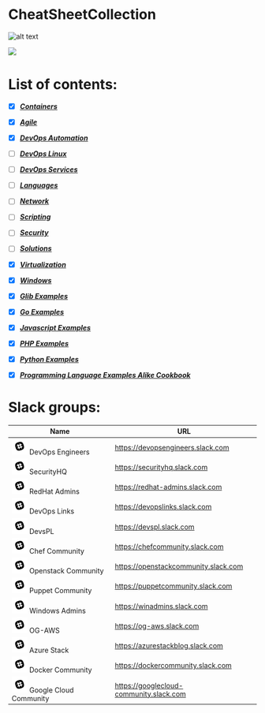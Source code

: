 # CheatSheetCollection

![alt text](https://www.researchgate.net/profile/Henrique_Gaspar/publication/325361376/figure/fig2/AS:630135694831618@1527247465316/DevOps-as-culture-in-software-development-Kornilova-2018.png)

![](https://cookbook.fortinet.com/wp-content/uploads/sysadmin_notes-logo-2.gif)

# List of contents:
- [X] ***[Containers](Containers/List.md)***
- [X] ***[Agile](Agile/List.md)***
- [X] ***[DevOps Automation](DevOps_Automation/List.md)***
- [ ] ***[DevOps Linux](DevOps_Linux/List.md)***
- [ ] ***[DevOps Services](DevOpsServices/List.md)***
- [ ] ***[Languages](Languages/List.md)***
- [ ] ***[Network](Network/List.md)***
- [ ] ***[Scripting](Scripts/List.md)***
- [ ] ***[Security](Security/List.md)***
- [ ] ***[Solutions](Solutions/List.md)***
- [X] ***[Virtualization](Virtualization/List.md)***
- [X] ***[Windows](Windows/List.md)***
- [X] ***[Glib Examples](Glib_Examples/List.md)***
- [X] ***[Go Examples](Go_Examples/List.md)***
- [X] ***[Javascript Examples](Javascript_Examples/List.md)***
- [X] ***[PHP Examples](PHP_Examples/List.md)***
- [X] ***[Python Examples](Python_Examples/List.md)***
- [X] ***[Programming Language Examples Alike Cookbook](Programming_Language_Examples_Like_Cookbook/List.md)***


# Slack groups:

| Name                         | URL                                     |
|------------------------------|-----------------------------------------|
| ![Slack](SlackIcon.png) DevOps Engineers             | https://devopsengineers.slack.com       |
| ![Slack](SlackIcon.png) SecurityHQ                   | https://securityhq.slack.com            |
| ![Slack](SlackIcon.png) RedHat Admins                | https://redhat-admins.slack.com         |
| ![Slack](SlackIcon.png) DevOps Links                 | https://devopslinks.slack.com           |
| ![Slack](SlackIcon.png) DevsPL                       | https://devspl.slack.com                |
| ![Slack](SlackIcon.png) Chef Community               | https://chefcommunity.slack.com         |
| ![Slack](SlackIcon.png) Openstack Community          | https://openstackcommunity.slack.com    |
| ![Slack](SlackIcon.png) Puppet Community             | https://puppetcommunity.slack.com       |
| ![Slack](SlackIcon.png) Windows Admins               | https://winadmins.slack.com             |
| ![Slack](SlackIcon.png) OG-AWS                       | https://og-aws.slack.com                |
| ![Slack](SlackIcon.png) Azure Stack                  | https://azurestackblog.slack.com        |
| ![Slack](SlackIcon.png) Docker Community             | https://dockercommunity.slack.com       |
| ![Slack](SlackIcon.png) Google Cloud Community       | https://googlecloud-community.slack.com |       |
